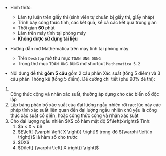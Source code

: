 * Hình thức:
  + Làm tự luận trên giấy thi (sinh viên tự chuẩn bị giấy thi, giấy nháp)
  + Trình bày công thức tính, các kết quả, kể cả các kết quả trung gian
  + Thời gian **60** phút
  + Làm trên máy tính tại phòng máy
  + **Không được sử dụng tài liệu**
  
* Hướng dẫn mở Mathematica trên máy tính tại phòng máy
  + Trên `Desktop` mở thư mục `TOAN UNG DUNG`
  + Trong thư mục `TOAN UNG DUNG` mở shortcut `Mathematica 5.2`

* Nội dung đề thi: **gồm 5 câu** gồm 2 câu phần Xác suất (tổng 5 điểm) và 3 câu phần Thống kê (tổng 5 điểm). Đề cương chi tiết (phủ 90% đề thi):
<ol>
<li></li> Công thức cộng và nhân xác suất, thường áp dụng cho các biến cố độc lập
<li>Lập bảng phân bố xác suất của đại lượng ngẫu nhiên rời rạc: lúc này các phép tính xác suất liên quan đến đại lượng ngẫu nhiên chủ yếu là công thức xác suất cổ điển, hoặc công thức cộng và nhân xác suất</li>
<li>Cho đại lượng ngẫu nhiên $X$ có hàm mật độ $f\left(x\right)$ Tính: 
  <ol>
  <li>$a < X < b$</li>
  <li>$E\left[ {\varphi \left( X \right)} \right]$ trong đó ${\varphi \left( x \right)}$ là hàm số cho trước</li>
  <li>$DX$</li>
  <li>$D\left[ {\varphi \left( X \right)} \right]$</li>
  </ol>
</li>
</ol>

